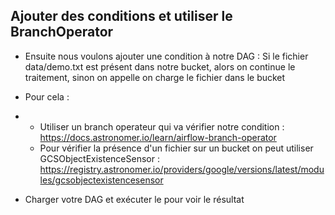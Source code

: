 ## Ajouter des conditions et utiliser le BranchOperator

* Ensuite nous voulons ajouter une condition à notre DAG : Si le fichier data/demo.txt est présent dans notre bucket, alors on continue le traitement, sinon on appelle on charge le fichier dans le bucket
* Pour cela :
* * Utiliser un branch operateur qui va vérifier notre condition : https://docs.astronomer.io/learn/airflow-branch-operator 
  * Pour vérifier la présence d'un fichier sur un bucket on peut utiliser GCSObjectExistenceSensor : https://registry.astronomer.io/providers/google/versions/latest/modules/gcsobjectexistencesensor
 
* Charger votre DAG et exécuter le pour voir le résultat

